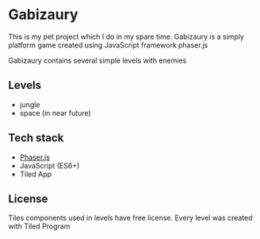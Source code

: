 # Gabizaury
This is my pet project which I do in my spare time. Gabizaury is a simply platform game created using JavaScript framework phaser.js

Gabizaury contains several simple levels with enemies
## Levels
- jungle
- space (in near future)

## Tech stack
- [Phaser.js](https://phaser.io/)
- JavaScript (ES6+)
- Tiled App

## License
Tiles components used in levels have free license. Every level was created with Tiled Program
